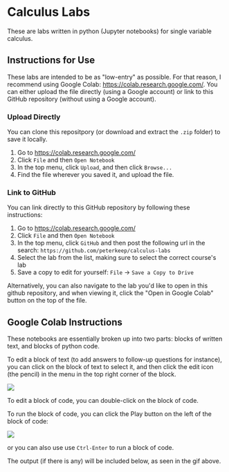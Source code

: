 # Calculus Labs
These are labs written in python (Jupyter notebooks) for single variable calculus. 

## Instructions for Use

These labs are intended to be as "low-entry" as possible. For that reason, I recommend using Google Colab: https://colab.research.google.com/. You can either upload the file directly (using a Google account) or link to this GitHub repository (without using a Google account).

### Upload Directly

You can clone this repositpory (or download and extract the `.zip` folder) to save it locally.

1. Go to https://colab.research.google.com/
2. Click `File` and then `Open Notebook`
3. In the top menu, click `Upload`, and then click `Browse...`
4. Find the file wherever you saved it, and upload the file.

### Link to GitHub

You can link directly to this GitHub repository by following these instructions:

1. Go to https://colab.research.google.com/
2. Click `File` and then `Open Notebook`
3. In the top menu, click `GitHub` and then post the following url in the search: `https://github.com/peterkeep/calculus-labs`
4. Select the lab from the list, making sure to select the correct course's lab
5. Save a copy to edit for yourself: `File` -> `Save a Copy to Drive`

Alternatively, you can also navigate to the lab you'd like to open in this github repository, and when viewing it, click the "Open in Google Colab" button on the top of the file.


## Google Colab Instructions

These notebooks are essentially broken up into two parts: blocks of written text, and blocks of python code.

To edit a block of text (to add answers to follow-up questions for instance), you can click on the block of text to select it, and then click the edit icon (the pencil) in the menu in the top right corner of the block.

![](/colab-instructions/edit.png)

To edit a block of code, you can double-click on the block of code.

To run the block of code, you can click the Play button on the left of the block of code:

![](/colab-instructions/runcode.gif)

or you can also use use `Ctrl-Enter` to run a block of code.

The output (if there is any) will be included below, as seen in the gif above.
